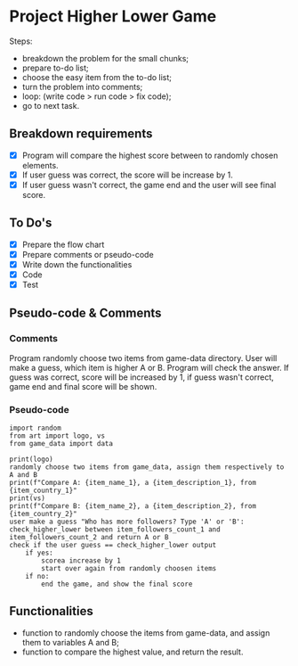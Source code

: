 # Project Higher Lower Game

Steps: 
- breakdown the problem for the small chunks;
- prepare to-do list;
- choose the easy item from the to-do list;
- turn the problem into comments;
- loop: (write code > run code > fix code);
- go to next task.

## Breakdown requirements
- [x] Program will compare the highest score between to randomly chosen elements.
- [x] If user guess was correct, the score will be increase by 1.
- [x] If user guess wasn't correct, the game end and the user will see final score.

## To Do's
- [x] Prepare the flow chart
- [x] Prepare comments or pseudo-code
- [x] Write down the functionalities
- [x] Code
- [x] Test

## Pseudo-code & Comments
### Comments
Program randomly choose two items from game-data directory.
User will make a guess, which item is higher A or B.
Program will check the answer.
If guess was correct, score will be increased by 1, if guess wasn't correct, game end
and final score will be shown.

### Pseudo-code
```
import random
from art import logo, vs
from game_data import data

print(logo)
randomly choose two items from game_data, assign them respectively to A and B
print(f"Compare A: {item_name_1}, a {item_description_1}, from {item_country_1}"
print(vs)
print(f"Compare B: {item_name_2}, a {item_description_2}, from {item_country_2}"
user make a guess "Who has more followers? Type 'A' or 'B':
check_higher_lower between item_followers_count_1 and item_followers_count_2 and return A or B
check if the user guess == check_higher_lower output
    if yes:
        scorea increase by 1
        start over again from randomly choosen items
    if no:
        end the game, and show the final score
```

## Functionalities
- function to randomly choose the items from game-data, and assign them to variables A and B;
- function to compare the highest value, and return the result.